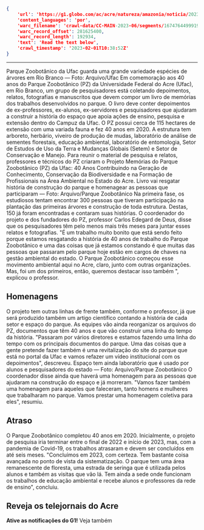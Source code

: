 ```json
{
    'url': 'https://g1.globo.com/ac/acre/natureza/amazonia/noticia/2023/01/03/para-comemorar-40-anos-do-parque-zoobotanico-da-ufac-livro-vai-reunir-depoimentos-de-envolvidos-no-inicio-do-projeto.ghtml',
    'content_languages': 'por',
    'warc_filename': 'crawl-data/CC-MAIN-2023-06/segments/1674764499919.70/warc/CC-MAIN-20230201081311-20230201111311-00552.warc.gz',
    'warc_record_offset': 281625400,
    'warc_record_length': 192934,
    'text': 'Read the text below',
    'crawl_timestamp': '2023-02-01T10:38:52Z'
}
```


-------------------

Parque Zoobotânico da Ufac guarda uma grande variedade espécies de árvores em Rio Branco — Foto: Arquivo/Ufac
Em comemoração aos 40 anos do Parque Zoobotânico (PZ) da Universidade Federal do Acre (Ufac), em Rio Branco, um grupo de pesquisadores está coletando depoimentos, relatos, fotografias e manuscritos que devem compor um livro de memórias dos trabalhos desenvolvidos no parque.
O livro deve conter depoimentos de ex-professores, ex-alunos, ex-servidores e pesquisadores que ajudaram a construir a história do espaço que apoia ações de ensino, pesquisa e extensão dentro do Campuz da Ufac. O PZ possui cerca de 115 hectares de extensão com uma variada fauna e fez 40 anos em 2020.
A estrutura tem arboreto, herbário, viveiro de produção de mudas, laboratório de análise de sementes florestais, educação ambiental, laboratório de entomologia, Setor de Estudos de Uso da Terra e Mudanças Globais (Setem) e Setor de Conservação e Manejo.
Para reunir o material de pesquisa e relatos, professores e técnicos do PZ criaram o Projeto Memórias do Parque Zoobotânico (PZ) da Ufac: 40 Anos Contribuindo na Geração de Conhecimento, Conservação da Biodiversidade e na Formação de Profissionais na Área Ambiental no Estado do Acre.
Livro vai resgatar história de construção do parque e homenagear as pessoas que participaram — Foto: Arquivo/Parque Zoobotânico
Na primeira fase, os estudiosos tentam encontrar 300 pessoas que tiveram participação na plantação das primeiras árvores e construção de toda estrutura. Destas, 150 já foram encontradas e contaram suas histórias.
O coordenador do projeto e dos fundadores do PZ, professor Carlos Edegard de Deus, disse que os pesquisadores têm pelo menos mais três meses para juntar esses relatos e fotografias.
"É um trabalho muito bonito que está sendo feito porque estamos resgatando a história de 40 anos de trabalho do Parque Zoobotânico e uma das coisas que já estamos constando é que muitas das pessoas que passaram pelo parque hoje estão em cargos de chaves na gestão ambiental do estado. O Parque Zoobotânico começou esse movimento ambiental aqui no Acre, claro, junto com outras organizações. Mas, foi um dos primeiros, então, queremos destacar isso também ", explicou o professor.

## Homenagens
O projeto tem outras linhas de frente também, conforme o professor, já que será produzido também um artigo científico contando a história de cada setor e espaço do parque. As equipes vão ainda reorganizar os arquivos do PZ, documentos que têm 40 anos e que vão construir uma linha do tempo da história.
"Passaram por vários diretores e estamos fazendo uma linha do tempo com os principais documentos do parque. Uma das coisas que a gente pretende fazer também é uma revitalização do site do parque que está no portal da Ufac e vamos refazer um vídeo institucional com os depoimentos", descreveu.
Espaço tem ainda laboratório que é usado por alunos e pesquisadores do estado — Foto: Arquivo/Parque Zoobotânico
O coordenador disse ainda que haverá uma homenagem para as pessoas que ajudaram na construção do espaço e já morreram. "Vamos fazer também uma homenagem para aqueles que faleceram, tanto homens e mulheres que trabalharam no parque. Vamos prestar uma homenagem coletiva para eles", resumiu.

## Atraso
O Parque Zoobotânico completou 40 anos em 2020. Inicialmente, o projeto de pesquisa iria terminar entre o final de 2022 e início de 2023, mas, com a pandemia de Covid-19, os trabalhos atrasaram e devem ser concluídos em até seis meses.
"Concluímos em 2023, com certeza. Tem bastante coisa avançada no ponto de vista da sistematização. O parque tem uma área remanescente de floresta, uma estrada de seringa que é utilizada pelos alunos e também as visitas que vão lá. Tem ainda a sede onde funcionam os trabalhos de educação ambiental e recebe alunos e professores da rede de ensino", concluiu.

## Reveja os telejornais do Acre
**Ative as notificações do G1!**
Veja também